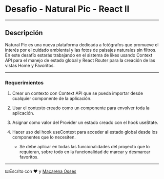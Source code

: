 # Desafio - Natural Pic - React II

---

## Descripción

Natural Pic es una nueva plataforma dedicada a fotógrafos que promueve el interés por el cuidado ambiental y las fotos de paisajes naturales sin filtros. En este desafío estarás trabajando en el sistema de likes usando Context API para el manejo de estado global y React Router para la creación de las vistas Home y Favoritos.

---

### Requerimientos

1. Crear un contexto con Context API que se pueda importar desde cualquier componente de la aplicación.

2. Usar el contexto creado como un componente para envolver toda la aplicación.

3. Asignar como valor del Provider un estado creado con el hook useState.

4. Hacer uso del hook useContext para acceder al estado global desde los componentes que lo necesiten.
   - Se debe aplicar en todas las funcionalidades del proyecto que lo requieran, sobre todo en la funcionalidad de marcar y desmarcar favoritos.

---

⌨️Escrito con ❤️ y [Macarena Osses](https://github.com/Makaosva)
